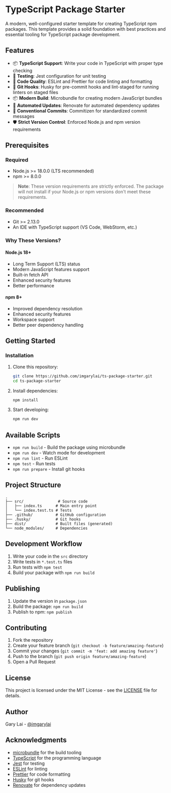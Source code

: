 # TypeScript Package Starter

A modern, well-configured starter template for creating TypeScript npm packages. This template provides a solid foundation with best practices and essential tooling for TypeScript package development.

## Features

- 📦 **TypeScript Support**: Write your code in TypeScript with proper type checking
- 🧪 **Testing**: Jest configuration for unit testing
- 📝 **Code Quality**: ESLint and Prettier for code linting and formatting
- 🔄 **Git Hooks**: Husky for pre-commit hooks and lint-staged for running linters on staged files
- 📦 **Modern Build**: Microbundle for creating modern JavaScript bundles
- 🔄 **Automated Updates**: Renovate for automated dependency updates
- 📝 **Conventional Commits**: Commitizen for standardized commit messages
- 🛡️ **Strict Version Control**: Enforced Node.js and npm version requirements

## Prerequisites

### Required

- Node.js >= 18.0.0 (LTS recommended)
- npm >= 8.0.0

> **Note**: These version requirements are strictly enforced. The package will not install if your Node.js or npm versions don't meet these requirements.

### Recommended

- Git >= 2.13.0
- An IDE with TypeScript support (VS Code, WebStorm, etc.)

### Why These Versions?

#### Node.js 18+

- Long Term Support (LTS) status
- Modern JavaScript features support
- Built-in fetch API
- Enhanced security features
- Better performance

#### npm 8+

- Improved dependency resolution
- Enhanced security features
- Workspace support
- Better peer dependency handling

## Getting Started

### Installation

1. Clone this repository:

   ```bash
   git clone https://github.com/imgarylai/ts-package-starter.git
   cd ts-package-starter
   ```

2. Install dependencies:

   ```bash
   npm install
   ```

3. Start developing:
   ```bash
   npm run dev
   ```

## Available Scripts

- `npm run build` - Build the package using microbundle
- `npm run dev` - Watch mode for development
- `npm run lint` - Run ESLint
- `npm test` - Run tests
- `npm run prepare` - Install git hooks

## Project Structure

```
.
├── src/               # Source code
│   ├── index.ts      # Main entry point
│   └── index.test.ts # Tests
├── .github/          # GitHub configuration
├── .husky/           # Git hooks
├── dist/             # Built files (generated)
└── node_modules/     # Dependencies
```

## Development Workflow

1. Write your code in the `src` directory
2. Write tests in `*.test.ts` files
3. Run tests with `npm test`
4. Build your package with `npm run build`

## Publishing

1. Update the version in `package.json`
2. Build the package: `npm run build`
3. Publish to npm: `npm publish`

## Contributing

1. Fork the repository
2. Create your feature branch (`git checkout -b feature/amazing-feature`)
3. Commit your changes (`git commit -m 'feat: add amazing feature'`)
4. Push to the branch (`git push origin feature/amazing-feature`)
5. Open a Pull Request

## License

This project is licensed under the MIT License - see the [LICENSE](LICENSE) file for details.

## Author

Gary Lai - [@imgarylai](https://github.com/imgarylai)

## Acknowledgments

- [microbundle](https://github.com/developit/microbundle) for the build tooling
- [TypeScript](https://www.typescriptlang.org/) for the programming language
- [Jest](https://jestjs.io/) for testing
- [ESLint](https://eslint.org/) for linting
- [Prettier](https://prettier.io/) for code formatting
- [Husky](https://typicode.github.io/husky/) for git hooks
- [Renovate](https://renovatebot.com/) for dependency updates
